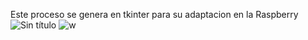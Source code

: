 Este proceso se genera en tkinter para su adaptacion en la Raspberry
![Sin título](https://github.com/miqelo/hack4edujodye/assets/107508583/7a51fd64-406d-4518-87c4-079632f4e69d)
![w](https://github.com/miqelo/hack4edujodye/assets/107508583/040e00f3-4a3b-43b4-9077-dc82521b9120)
